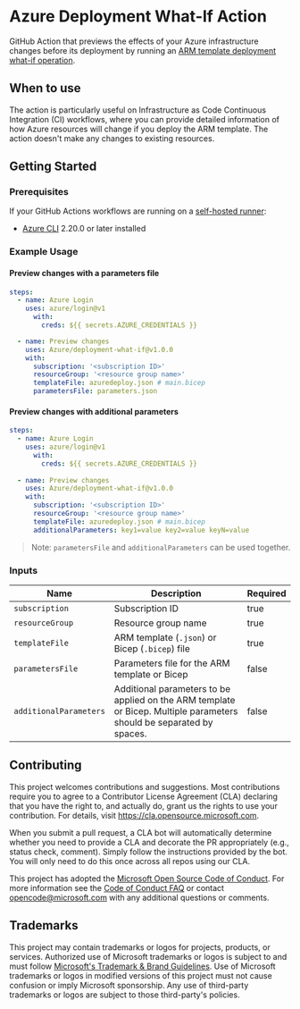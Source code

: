 # Azure Deployment What-If Action

GitHub Action that previews the effects of your Azure infrastructure changes before its deployment by running an [ARM template deployment what-if operation](https://docs.microsoft.com/en-us/azure/azure-resource-manager/templates/deploy-what-if?tabs=azure-powershell).

## When to use

The action is particularly useful on Infrastructure as Code Continuous Integration (CI) workflows, where you can provide detailed information of how Azure resources will change if you deploy the ARM template. The action doesn't make any changes to existing resources.

## Getting Started

### Prerequisites

If your GitHub Actions workflows are running on a [self-hosted runner](https://docs.github.com/en/actions/hosting-your-own-runners/about-self-hosted-runners):

- [Azure CLI](https://docs.microsoft.com/en-us/azure/azure-resource-manager/bicep/install#azure-cli) 2.20.0 or later installed

### Example Usage

#### **Preview changes with a parameters file**

```yml
steps:
  - name: Azure Login
    uses: azure/login@v1
      with:
        creds: ${{ secrets.AZURE_CREDENTIALS }}

  - name: Preview changes
    uses: Azure/deployment-what-if@v1.0.0
    with:
      subscription: '<subscription ID>'
      resourceGroup: '<resource group name>'
      templateFile: azuredeploy.json # main.bicep
      parametersFile: parameters.json
```

#### **Preview changes with additional parameters**

```yml
steps:
  - name: Azure Login
    uses: azure/login@v1
      with:
        creds: ${{ secrets.AZURE_CREDENTIALS }}
        
  - name: Preview changes
    uses: Azure/deployment-what-if@v1.0.0
    with:
      subscription: '<subscription ID>'
      resourceGroup: '<resource group name>'
      templateFile: azuredeploy.json # main.bicep
      additionalParameters: key1=value key2=value keyN=value
```

> Note: `parametersFile` and `additionalParameters` can be used together.

### Inputs

| Name | Description | Required |
| --- | --- | --- |
| `subscription` | Subscription ID | true |
| `resourceGroup` | Resource group name | true |
| `templateFile` | ARM template (`.json`) or Bicep (`.bicep`) file | true |
| `parametersFile` | Parameters file for the ARM template or Bicep | false |
| `additionalParameters` | Additional parameters to be applied on the ARM template or Bicep. Multiple parameters should be separated by spaces. | false |

## Contributing

This project welcomes contributions and suggestions.  Most contributions require you to agree to a
Contributor License Agreement (CLA) declaring that you have the right to, and actually do, grant us
the rights to use your contribution. For details, visit https://cla.opensource.microsoft.com.

When you submit a pull request, a CLA bot will automatically determine whether you need to provide
a CLA and decorate the PR appropriately (e.g., status check, comment). Simply follow the instructions
provided by the bot. You will only need to do this once across all repos using our CLA.

This project has adopted the [Microsoft Open Source Code of Conduct](https://opensource.microsoft.com/codeofconduct/).
For more information see the [Code of Conduct FAQ](https://opensource.microsoft.com/codeofconduct/faq/) or
contact [opencode@microsoft.com](mailto:opencode@microsoft.com) with any additional questions or comments.

## Trademarks

This project may contain trademarks or logos for projects, products, or services. Authorized use of Microsoft 
trademarks or logos is subject to and must follow 
[Microsoft's Trademark & Brand Guidelines](https://www.microsoft.com/en-us/legal/intellectualproperty/trademarks/usage/general).
Use of Microsoft trademarks or logos in modified versions of this project must not cause confusion or imply Microsoft sponsorship.
Any use of third-party trademarks or logos are subject to those third-party's policies.
